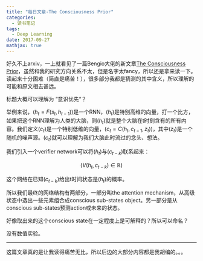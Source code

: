 ```yaml
---
title: "每日文章-The Consciousness Prior"
categories:
  - 读书笔记
tags:
  - Deep Learning
date: 2017-09-27
mathjax: true
---
```


好久不上arxiv，一上就看见了一篇Bengio大佬的新文章[The Consciousness Prior](https://arxiv.org/abs/1709.08568)，虽然和我的研究方向关系不太，但是名字太fancy，所以还是拿来读一下。读起来十分困难（简直是痛苦！），很多部分我都是猜测的其中含义，所以理解的可能和原文相去甚远。

<!-- more -->

标题大概可以理解为 “意识优先“？

举例来说，$(h_t=F(s_t,h_{t-1}))$是一个RNN，$(h_t)$是特别高维的向量，打一个比方，如果把这个RNN理解为人类的大脑，则$(h_t)$就是整个大脑在t时刻含有的所有内容。我们定义$(c_t)$是一个特别低维的向量，$(c_t=C(h_t,c_{t-1},z_t))$，其中$(z_t)$是一个随机的噪声源。$(c_t)$就可以理解为我们大脑此时流过的念头、想法。

我们引入一个verifier network可以将$(h_t)$与$(c_{t-k})$联系起来：

$$
(V(h_t,c_{t-k}) \in \mathbb{R})
$$

这个网络在已知$(c_{t-k})$给出t时间状态是$(h_t)$的概率。

所以我们最终的网络结构有两部分，一部分叫the attention mechanism，从高级状态中选出一些元素组合成conscious sub-states object。另一部分是从conscious sub-states预测action或未来的状态。

好像取出来的这个conscious state在一定程度上是可解释的？所以可以命名？

没有数值实验。


------

这篇文章真的是让我读得痛苦无比，所以后边的大部分内容都是我胡编的。。。